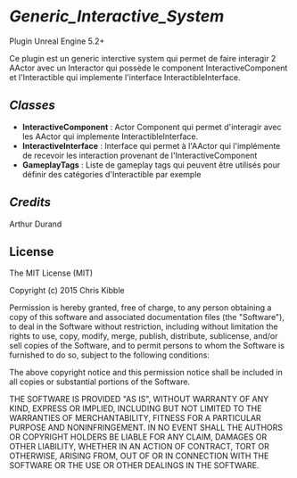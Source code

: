 # ***Generic_Interactive_System***

Plugin Unreal Engine 5.2+

Ce plugin est un generic interctive system qui permet de faire interagir 2 AActor avec un Interactor qui possède le component InteractiveComponent et l'Interactible qui implemente l'interface InteractibleInterface.

## *Classes*

* **InteractiveComponent** : Actor Component qui permet d'interagir avec les AActor qui implemente InteractibleInterface.
* **InteractiveInterface** : Interface qui permet à l'AActor qui l'implémente de recevoir les interaction provenant de l'InteractiveComponent
* **GameplayTags** : Liste de gameplay tags qui peuvent être utilisés pour définir des catégories d'Interactible par exemple
 
## *Credits*
 
Arthur Durand
 
## License
 
The MIT License (MIT)

Copyright (c) 2015 Chris Kibble

Permission is hereby granted, free of charge, to any person obtaining a copy of this software and associated documentation files (the "Software"), to deal in the Software without restriction, including without limitation the rights to use, copy, modify, merge, publish, distribute, sublicense, and/or sell copies of the Software, and to permit persons to whom the Software is furnished to do so, subject to the following conditions:

The above copyright notice and this permission notice shall be included in all copies or substantial portions of the Software.

THE SOFTWARE IS PROVIDED "AS IS", WITHOUT WARRANTY OF ANY KIND, EXPRESS OR IMPLIED, INCLUDING BUT NOT LIMITED TO THE WARRANTIES OF MERCHANTABILITY, FITNESS FOR A PARTICULAR PURPOSE AND NONINFRINGEMENT. IN NO EVENT SHALL THE AUTHORS OR COPYRIGHT HOLDERS BE LIABLE FOR ANY CLAIM, DAMAGES OR OTHER LIABILITY, WHETHER IN AN ACTION OF CONTRACT, TORT OR OTHERWISE, ARISING FROM, OUT OF OR IN CONNECTION WITH THE SOFTWARE OR THE USE OR OTHER DEALINGS IN THE SOFTWARE.
